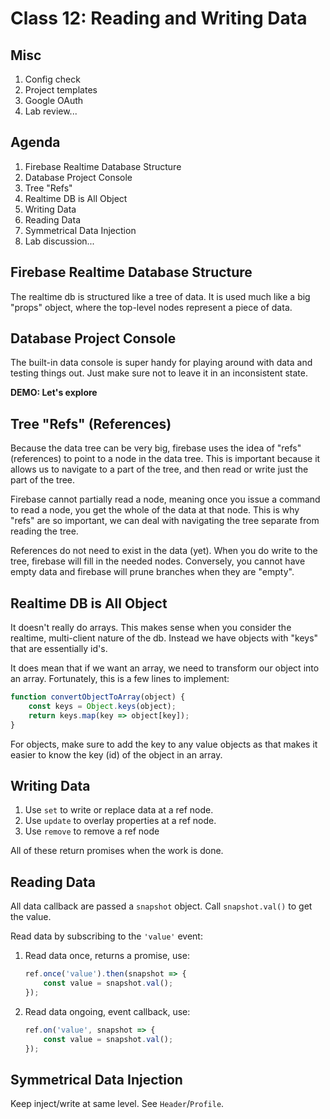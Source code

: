 Class 12: Reading and Writing Data
===

## Misc

1. Config check
1. Project templates
1. Google OAuth
1. Lab review...

## Agenda

1. Firebase Realtime Database Structure
1. Database Project Console
1. Tree "Refs"
1. Realtime DB is All Object
1. Writing Data
1. Reading Data
1. Symmetrical Data Injection
1. Lab discussion...

## Firebase Realtime Database Structure

The realtime db is structured like a tree of data. It is 
used much like a big "props" object, where the top-level
nodes represent a piece of data.

## Database Project Console

The built-in data console is super handy for playing around with data and testing
things out. Just make sure not to leave it in an inconsistent state.

**DEMO: Let's explore**
  
## Tree "Refs" (References)

Because the data tree can be very big, firebase uses the idea of "refs" (references)
to point to a node in the data tree. This is important because it allows us
to navigate to a part of the tree, and then read or write just the part of the tree.

Firebase cannot partially read a node, meaning once you issue a command to read a node,
you get the whole of the data at that node. This is why "refs" are so important, we can 
deal with navigating the tree separate from reading the tree.

References do not need to exist in the data (yet). When you do write to the tree, firebase
will fill in the needed nodes. Conversely, you cannot have empty data and firebase
will prune branches when they are "empty".

## Realtime DB is All Object

It doesn't really do arrays. This makes sense when you consider the realtime, 
multi-client nature of the db. Instead we have objects with "keys" that are
essentially id's. 

It does mean that if we want an array, we need to transform
our object into an array. Fortunately, this is a few lines to implement:

```js
function convertObjectToArray(object) {
    const keys = Object.keys(object);
    return keys.map(key => object[key]);
}
```

For objects, make sure to add the key to any value objects as that makes it easier to
know the key (id) of the object in an array.

## Writing Data

1. Use `set` to write or replace data at a ref node.
1. Use `update` to overlay properties at a ref node.
1. Use `remove` to remove a ref node

All of these return promises when the work is done.

## Reading Data

All data callback are passed a `snapshot` object. Call `snapshot.val()`
to get the value.

Read data by subscribing to the `'value'` event:

1. Read data once, returns a promise, use: 
    ```js
    ref.once('value').then(snapshot => {
        const value = snapshot.val();
    });
    ```
1. Read data ongoing, event callback, use: 
    ```js
    ref.on('value', snapshot => {
        const value = snapshot.val();
    });
    ```

## Symmetrical Data Injection

Keep inject/write at same level. See `Header`/`Profile`.




